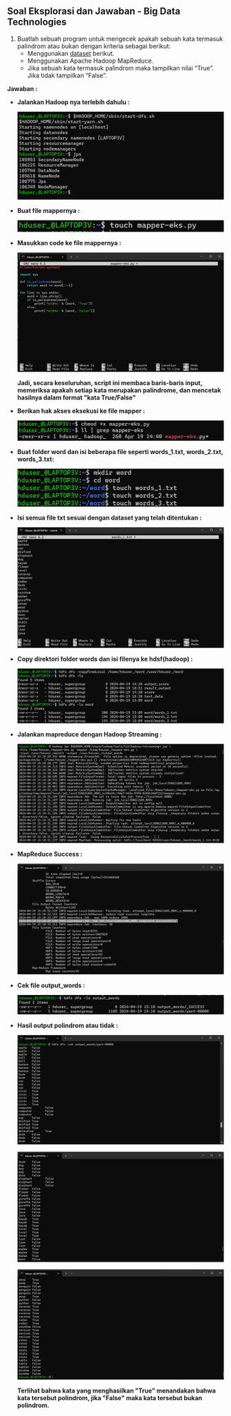 ## Soal Eksplorasi dan Jawaban - Big Data Technologies

1. Buatlah sebuah program untuk mengecek apakah sebuah kata termasuk palindrom atau bukan dengan kriteria sebagai berikut:
    - Menggunakan [dataset](https://gist.github.com/nadirbslmh/f82dc5240226b648db61dc431aeb22b4) berikut.
    - Menggunakan Apache Hadoop MapReduce.
    - Jika sebuah kata termasuk palindrom maka tampilkan nilai “True”. Jika tidak tampilkan “False”.

**Jawaban :**

- **Jalankan Hadoop nya terlebih dahulu :**

    ![Jalankan Hadoop](https://github.com/rayhanrere008/de_rayhan-qalby-r/blob/main/18_Big-Data-Technologies/screenshots/Eksplorasi/01_pastikan-hadoop-berjalan.png?raw=true)

- **Buat file mappernya :**

    ![Buat file mapper](https://github.com/rayhanrere008/de_rayhan-qalby-r/blob/main/18_Big-Data-Technologies/screenshots/Eksplorasi/02_buat-file-mapper.png?raw=true)

- **Masukkan code ke file mappernya :**

    ![Masukkan code](https://github.com/rayhanrere008/de_rayhan-qalby-r/blob/main/18_Big-Data-Technologies/screenshots/Eksplorasi/03_isi-file-mapper.png?raw=true)

    **Jadi, secara keseluruhan, script ini membaca baris-baris input, memeriksa apakah setiap kata merupakan palindrome, dan mencetak hasilnya dalam format "kata True/False"**

- **Berikan hak akses eksekusi ke file mapper :**

    ![Berikan hak akses](https://github.com/rayhanrere008/de_rayhan-qalby-r/blob/main/18_Big-Data-Technologies/screenshots/Eksplorasi/04_berikan-akses-file-mapper.png?raw=true)

- **Buat folder word dan isi beberapa file seperti words_1.txt, words_2.txt, words_3.txt:**

    ![Buat folder word](https://github.com/rayhanrere008/de_rayhan-qalby-r/blob/main/18_Big-Data-Technologies/screenshots/Eksplorasi/05_buat-folder-dan-isi-filenya.png?raw=true)

- **Isi semua file txt sesuai dengan dataset yang telah ditentukan :**

    ![Isi semua file txt](https://github.com/rayhanrere008/de_rayhan-qalby-r/blob/main/18_Big-Data-Technologies/screenshots/Eksplorasi/06_isi-file-words.txt-nya.png?raw=true)

- **Copy direktori folder words dan isi filenya ke hdsf(hadoop) :**

    ![Copy direktori folder words](https://github.com/rayhanrere008/de_rayhan-qalby-r/blob/main/18_Big-Data-Technologies/screenshots/Eksplorasi/07_copy-direktori-words-dan-filenya.png?raw=true)

- **Jalankan mapreduce dengan Hadoop Streaming :**

    ![Jalankan mapreduce](https://github.com/rayhanrere008/de_rayhan-qalby-r/blob/main/18_Big-Data-Technologies/screenshots/Eksplorasi/08_jalankan-mapreduce.png?raw=true)

- **MapReduce Success :**

    ![MapReduce Success](https://github.com/rayhanrere008/de_rayhan-qalby-r/blob/main/18_Big-Data-Technologies/screenshots/Eksplorasi/09_mapreduce-success.png?raw=true)

- **Cek file output_words :**

    ![Cek file output_words](https://github.com/rayhanrere008/de_rayhan-qalby-r/blob/main/18_Big-Data-Technologies/screenshots/Eksplorasi/10_cek-file-output_words.png?raw=true)

- **Hasil output polindrom atau tidak :**

    ![Hasil output polindrom](https://github.com/rayhanrere008/de_rayhan-qalby-r/blob/main/18_Big-Data-Technologies/screenshots/Eksplorasi/11_hasil-polindrom-atau-tidak.png?raw=true)

    ![Hasil output polindrom](https://github.com/rayhanrere008/de_rayhan-qalby-r/blob/main/18_Big-Data-Technologies/screenshots/Eksplorasi/12_hasil-polindrom-atau-tidak2.png?raw=true)

    ![Hasil output polindrom](https://github.com/rayhanrere008/de_rayhan-qalby-r/blob/main/18_Big-Data-Technologies/screenshots/Eksplorasi/13_hasil-polindrom-atau-tidak3.png?raw=true)

    **Terlihat bahwa kata yang menghasilkan "True" menandakan bahwa kata tersebut polindrom, jika "False" maka kata tersebut bukan polindrom.**
